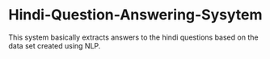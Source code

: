 # Hindi-Question-Answering-Sysytem
This system basically extracts answers to the hindi questions based on the data set created using NLP.
